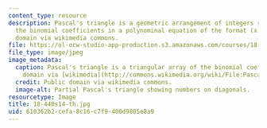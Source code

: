 ```yaml
---
content_type: resource
description: Pascal's triangle is a geometric arrangement of integers representing
  the binomial coefficients in a polynominal equation of the format (x + y)n. Public
  domain via wikimedia commons.
file: https://ol-ocw-studio-app-production.s3.amazonaws.com/courses/18-440-probability-and-random-variables-spring-2014/610362b2cefa8c16c7f9400d9805e8a9_18-440s14-th.jpg
file_type: image/jpeg
image_metadata:
  caption: Pascal's triangle is a triangular array of the binomial coefficients. (Public
    domain via [wikimedia](http://commons.wikimedia.org/wiki/File:Pascal2.png) commons.)
  credit: Public domain via wikimedia commons.
  image-alt: Partial Pascal's triangle showing numbers on diagonals.
resourcetype: Image
title: 18-440s14-th.jpg
uid: 610362b2-cefa-8c16-c7f9-400d9805e8a9
---
```

